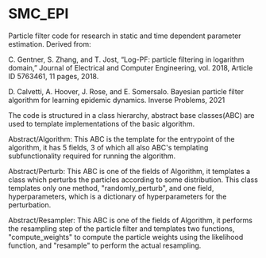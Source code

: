 # SMC_EPI
Particle filter code for research in static and time dependent parameter estimation. Derived from:   

C. Gentner, S. Zhang, and T. Jost, “Log-PF: particle filtering in logarithm domain,” Journal of Electrical and Computer Engineering, vol. 2018, Article ID 5763461, 11 pages, 2018.

D. Calvetti, A. Hoover, J. Rose, and E. Somersalo. Bayesian particle filter algorithm for learning epidemic dynamics. Inverse Problems, 2021

The code is structured in a class hierarchy, abstract base classes(ABC) are used to template implementations of the basic algorithm. 

Abstract/Algorithm: 
This ABC is the template for the entrypoint of the algorithm, it has 5 fields, 3 of which all also ABC's templating subfunctionality required for running the algorithm. 

Abstract/Perturb: 
This ABC is one of the fields of Algorithm, it templates a class which perturbs the particles according to some distribution. This class templates only one method, "randomly_perturb", and one field, 
hyperparameters, which is a dictionary of hyperparameters for the perturbation. 

Abstract/Resampler: 
This ABC is one of the fields of Algorithm, it performs the resampling step of the particle filter and templates two functions, "compute_weights" to compute the particle weights using the likelihood function, and "resample" to perform the actual resampling. 




